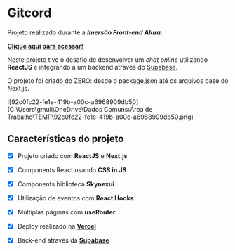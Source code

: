 # Gitcord

Projeto realizado durante a ***Imersão Front-end Alura.***

**[Clique aqui para acessar!](https://gitcord.vercel.app/)**

Neste projeto tive o desafio de desenvolver um *chat online* utilizando **ReactJS** e integrando a um backend através do [Supabase](https://supabase.com/).

O projeto foi criado do ZERO: desde o package.json até os arquivos base do Next.js.

![92c0fc22-fe1e-419b-a00c-a6968909db50](C:\Users\gmull\OneDrive\Dados Comuns\Área de Trabalho\TEMP\92c0fc22-fe1e-419b-a00c-a6968909db50.png)

## Características do projeto

- [x] Projeto criado com **ReactJS** e **Next.js**
- [x] Components React usando **CSS in JS**
- [x] Components biblioteca **Skynexui**
- [x] Utilização de eventos com **React Hooks**
- [x] Múltiplas páginas com **useRouter**
- [x] Deploy realizado na [**Vercel**](https://vercel.com/)
- [x] Back-end através da [**Supabase**](https://supabase.com/)

